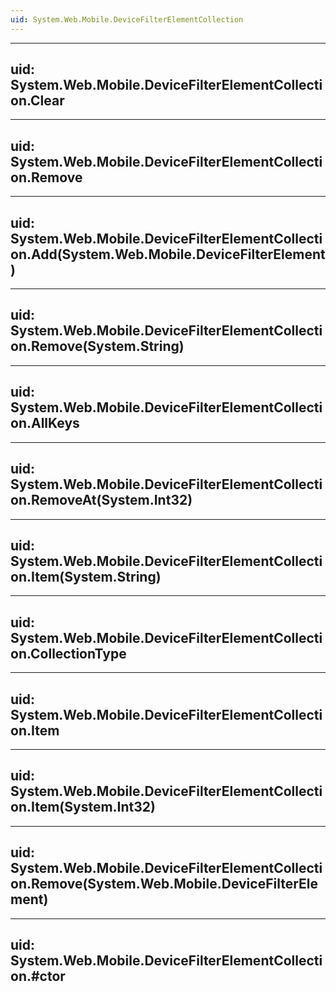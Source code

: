 ```yaml
---
uid: System.Web.Mobile.DeviceFilterElementCollection
---
```


---
uid: System.Web.Mobile.DeviceFilterElementCollection.Clear
---

---
uid: System.Web.Mobile.DeviceFilterElementCollection.Remove
---

---
uid: System.Web.Mobile.DeviceFilterElementCollection.Add(System.Web.Mobile.DeviceFilterElement)
---

---
uid: System.Web.Mobile.DeviceFilterElementCollection.Remove(System.String)
---

---
uid: System.Web.Mobile.DeviceFilterElementCollection.AllKeys
---

---
uid: System.Web.Mobile.DeviceFilterElementCollection.RemoveAt(System.Int32)
---

---
uid: System.Web.Mobile.DeviceFilterElementCollection.Item(System.String)
---

---
uid: System.Web.Mobile.DeviceFilterElementCollection.CollectionType
---

---
uid: System.Web.Mobile.DeviceFilterElementCollection.Item
---

---
uid: System.Web.Mobile.DeviceFilterElementCollection.Item(System.Int32)
---

---
uid: System.Web.Mobile.DeviceFilterElementCollection.Remove(System.Web.Mobile.DeviceFilterElement)
---

---
uid: System.Web.Mobile.DeviceFilterElementCollection.#ctor
---
